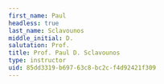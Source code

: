 ```yaml
---
first_name: Paul
headless: true
last_name: Sclavounos
middle_initial: D.
salutation: Prof.
title: Prof. Paul D. Sclavounos
type: instructor
uid: 85dd3319-b697-63c8-bc2c-f4d92421f309
---
```


